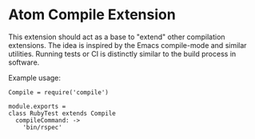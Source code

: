 # Atom Compile Extension

This extension should act as a base to "extend" other compilation extensions.
The idea is inspired by the Emacs compile-mode and similar utilities.
Running tests or CI is distinctly similar to the build process in software.

Example usage:

```
Compile = require('compile')

module.exports =
class RubyTest extends Compile
  compileCommand: ->
    'bin/rspec'
```